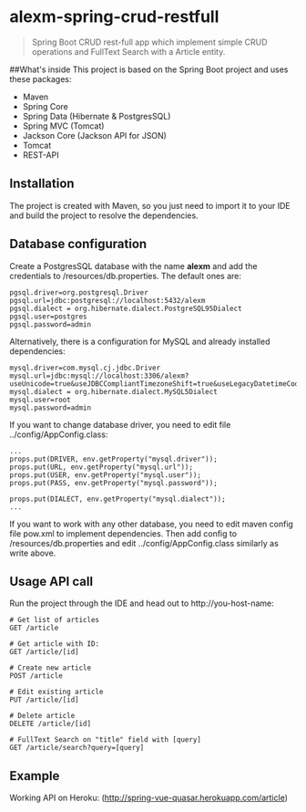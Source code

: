 # alexm-spring-crud-restfull

> Spring Boot CRUD rest-full app which implement simple CRUD operations and FullText Search with a Article entity.
>  
##What's inside
This project is based on the Spring Boot project and uses these packages:
- Maven
- Spring Core
- Spring Data (Hibernate & PostgresSQL)
- Spring MVC (Tomcat)
- Jackson Core (Jackson API for JSON)
- Tomcat
- REST-API

## Installation
The project is created with Maven, so you just need to import it to your IDE and build the project to resolve the dependencies.

## Database configuration

Create a PostgresSQL database with the name **alexm** and add the credentials to /resources/db.properties.
The default ones are:
```
pgsql.driver=org.postgresql.Driver
pgsql.url=jdbc:postgresql://localhost:5432/alexm
pgsql.dialect = org.hibernate.dialect.PostgreSQL95Dialect
pgsql.user=postgres
pgsql.password=admin
```
Alternatively, there is a configuration for MySQL and already installed dependencies:
```
mysql.driver=com.mysql.cj.jdbc.Driver
mysql.url=jdbc:mysql://localhost:3306/alexm?useUnicode=true&useJDBCCompliantTimezoneShift=true&useLegacyDatetimeCode=false&serverTimezone=UTC
mysql.dialect = org.hibernate.dialect.MySQL5Dialect
mysql.user=root
mysql.password=admin
```
If you want to change database driver, you need to edit file ../config/AppConfig.class:  
```
...
props.put(DRIVER, env.getProperty("mysql.driver"));
props.put(URL, env.getProperty("mysql.url"));
props.put(USER, env.getProperty("mysql.user"));
props.put(PASS, env.getProperty("mysql.password"));

props.put(DIALECT, env.getProperty("mysql.dialect"));
...
```
If you want to work with any other database, you need to edit maven config file pow.xml to implement dependencies. Then add config to /resources/db.properties and edit ../config/AppConfig.class similarly as write above.
## Usage API call
Run the project through the IDE and head out to http://you-host-name:
```
# Get list of articles
GET /article

# Get article with ID:
GET /article/[id]

# Create new article
POST /article

# Edit existing article
PUT /article/[id]

# Delete article
DELETE /article/[id]

# FullText Search on "title" field with [query]
GET /article/search?query=[query]
```
## Example
Working API on Heroku: (http://spring-vue-quasar.herokuapp.com/article)
